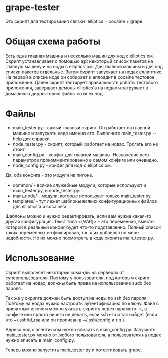 grape-tester
============
Это скрипт для тестирования связки  elliptics + cocaine + grape.

Общая схема работы
==================
Есть одна главная машина и несколько машин для нод с elliptics'ом. Скрипт устанавливает с помощью
apt некоторый список пакетов на главную машину и на ноды с elliptics'ом. Для главной машины и для нод
списки пакетов отдельные. Затем скрипт запускает на нодах еллиптикс. На первой в списке ноде он
собирает и аплоадит в cocaine тестовое приложение. Далее скрипт тестирует
правильность работы тестового приложения, завершает демоны elliptics'а на нодах и загружает в
домашнюю дирректорию файлы со всех нод.

Файлы
=====
* main_tester.py - самый главный скрипт. Он работает на главной машине и запускать надо именно его. Выполните main_tester.py --help для справки.
* node_tester.py - скрипт, который работает на нодах. Трогать его не стоит.
* main_config.py - конфиг для главной машины. Назначение всех параметров прокомментированно в самом конфиге или очевидно.
* node_config.py - конфиг для нод с elliptics'ом.

Да, оба конфига - это модули на питоне.

* common/ - всякие служебные модули, которые используют и main_tester.py, и node_tester.py.
* main_node/ - модули, которые использует только main_tester.py.
* templates/ - тут лежат шаблоны всяких конфигурационных файлов для elliptics'а и cocaine'а.

Шаблоны можно и нужно редактировать, если вам нужна какая-то другая конфигурация.
Текст типа <{VAR}> - это переменная, вместо которой в реальный конфиг будет что-то подставленно.
Полный список таких переменных не фиксирован, т.к. я их добавлял по мере надобности. Но их можно посмотреть в коде скрипта main_tester.py.

Использование
=============
Скрипт выполняет некоторые команды на серверах от суперпользователя. Поэтому у пользователя, под
которым скрипт работает на нодах, должны быть права на использование sudo без пароля.

Так же у скрипта должен быть доступ на ноды по ssh без пароля. Поэтому на нодах нужно настроить
аутентификацию по ключу. Файл с приватным ключом можно указать скрипту через параметр -k, в конфиге
или просто ничего не делать, если ssh его и так найдет (если это ~/.ssh/id_rsa или он прописан в ~/.ssh/config и т.п.).

Адреса нод с элептиксом нужно вписать в main_config.py. Запускать main_tester.py можно от любого
пользователя, а пользователя на нодах нужно вписать в main_config.py.

Теперь можно запустить main_tester.py и потестировать grape.
